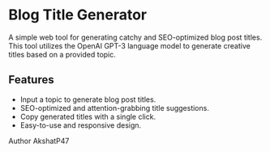 # Blog Title Generator

A simple web tool for generating catchy and SEO-optimized blog post titles. This tool utilizes the OpenAI GPT-3 language model to generate creative titles based on a provided topic.

## Features

- Input a topic to generate blog post titles.
- SEO-optimized and attention-grabbing title suggestions.
- Copy generated titles with a single click.
- Easy-to-use and responsive design.

Author
AkshatP47
